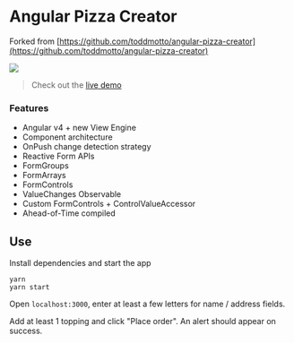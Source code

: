 # Angular Pizza Creator

Forked from [https://github.com/toddmotto/angular-pizza-creator](https://github.com/toddmotto/angular-pizza-creator)

<a href="https://ultimateangular.com" target="_blank"><img src="https://toddmotto.com/img/ua.png"></a>

> Check out the [live demo](https://toddmotto.com/angular-pizza-creator/)

### Features

* Angular v4 + new View Engine
* Component architecture
* OnPush change detection strategy
* Reactive Form APIs
* FormGroups
* FormArrays
* FormControls
* ValueChanges Observable
* Custom FormControls + ControlValueAccessor
* Ahead-of-Time compiled

## Use

Install dependencies and start the app

```
yarn
yarn start
```

Open `localhost:3000`, enter at least a few letters for name / address fields.

Add at least 1 topping and click "Place order". An alert should appear on success.
